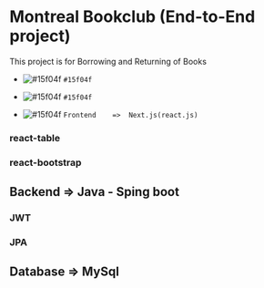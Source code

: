 
# Montreal Bookclub (End-to-End project)
This project is for Borrowing and Returning of Books

- ![#15f04f](https://via.placeholder.com/15/f03c15/f03c15.png) `#15f04f`
- ![#15f04f](https://via.placeholder.com/15/f03c15/f03c15.png) `#15f04f`


- ![#15f04f](https://via.placeholder.com/15/f03c15/f03c15.png) `Frontend	=>	Next.js(react.js) `
### react-table
### react-bootstrap
##  Backend		=> Java - Sping boot
### JWT
### JPA
			
## Database	=> MySql 

